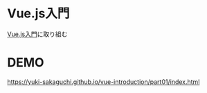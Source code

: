 # Vue.js入門
[Vue.js入門](https://www.amazon.co.jp/dp/4297100916/ref=asc_df_42971009162574492/?tag=jpgo-22&creative=9303&creativeASIN=4297100916&linkCode=df0&hvadid=295678107984&hvpos=1o1&hvnetw=g&hvrand=12801326749273451696&hvpone=&hvptwo=&hvqmt=&hvdev=c&hvdvcmdl=&hvlocint=&hvlocphy=1009308&hvtargid=pla-529052961492&th=1&psc=1)に取り組む

# DEMO
https://yuki-sakaguchi.github.io/vue-introduction/part01/index.html
